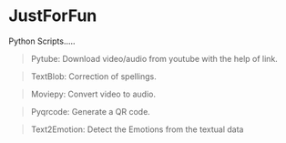 # JustForFun
Python Scripts.....

>Pytube: Download video/audio from youtube with the help of link.

>TextBlob: Correction of spellings.

>Moviepy: Convert video to audio.

>Pyqrcode: Generate a QR code.

>Text2Emotion: Detect the Emotions from the textual data
